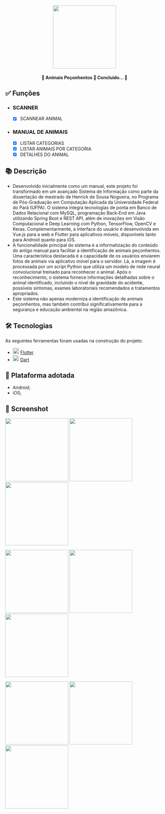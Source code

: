 <h1 align="center">
   <img src="prints/logo.png" width="200">
</h1>

<h4 align="center"> 
	🚧 Animais Peçonhentos 🚀 Concluido...  🚧
</h4>

## ✅ Funções

- <h3>SCANNER</h3>

  - [x] SCANNEAR ANIMAL

- <h3>MANUAL DE ANIMAIS</h3>

  - [x] LISTAR CATEGORIAS
  - [x] LISTAR ANIMAIS POR CATEGORIA
  - [x] DETALHES DO ANIMAL

## 📚 Descrição

- Desenvolvido inicialmente como um manual, este projeto foi transformado em um avançado Sistema de Informação como parte da dissertação de mestrado de Henrick de Sousa Nogueira, no Programa de Pós-Graduação em Computação Aplicada da Universidade Federal do Pará (UFPA). O sistema integra tecnologias de ponta em Banco de Dados Relacional com MySQL, programação Back-End em Java utilizando Spring Boot e REST API, além de inovações em Visão Computacional e Deep Learning com Python, TensorFlow, OpenCV e Keras. Complementarmente, a interface do usuário é desenvolvida em Vue.js para a web e Flutter para aplicativos móveis, disponíveis tanto para Android quanto para iOS.
- A funcionalidade principal do sistema é a informatização do conteúdo do antigo manual para facilitar a identificação de animais peçonhentos. Uma característica destacada é a capacidade de os usuários enviarem fotos de animais via aplicativo móvel para o servidor. Lá, a imagem é processada por um script Python que utiliza um modelo de rede neural convolucional treinado para reconhecer o animal. Após o reconhecimento, o sistema fornece informações detalhadas sobre o animal identificado, incluindo o nível de gravidade do acidente, possíveis sintomas, exames laboratoriais recomendados e tratamentos apropriados.
- Este sistema não apenas moderniza a identificação de animais peçonhentos, mas também contribui significativamente para a segurança e educação ambiental na região amazônica.

## 🛠 Tecnologias

As seguintes ferramentas foram usadas na construção do projeto:

- <img src="https://cdn.jsdelivr.net/gh/devicons/devicon/icons/flutter/flutter-original.svg" height="20" width="20"/> [Flutter](https://flutter.dev/?gclid=Cj0KCQjwkbuKBhDRARIsAALysV4sMSKWcOxrlBmdtlCcf3MAfNdH1ehbbWi6ZjjjdypPLsSvdTFiqOYaAon3EALw_wcB&gclsrc=aw.ds)
- <img src="https://cdn.jsdelivr.net/gh/devicons/devicon/icons/dart/dart-original.svg" height="20" width="20"/> [Dart](https://dart.dev/)

## 📱 Plataforma adotada

- Android;
- iOS;

## 📸 Screenshot

<p float="left">
	<img src="prints/img01.png" width="200">
	<img src="prints/img02.png" width="200">
	<img src="prints/img03.png" width="200">
</p>

<p float="left">
	<img src="prints/img04.png" width="200">
	<img src="prints/img05.png" width="200">
	<img src="prints/img06.png" width="200">
</p>

<p float="left"> 
	<img src="prints/img07.png" width="200">
	<img src="prints/img08.png" width="200">
	<img src="prints/img09.png" width="200">
</p>
